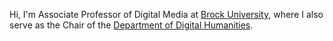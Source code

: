 Hi, I'm Associate Professor of Digital Media at [Brock University](https://brocku.ca/), where I also serve as the Chair of the [Department of Digital Humanities](https://brocku.ca/humanities/digital-humanities/).
